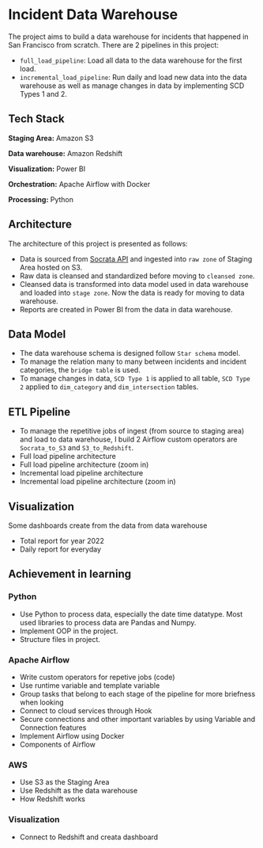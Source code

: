 
# **Incident Data Warehouse**
The project aims to build a data warehouse for incidents that happened in San Francisco from scratch. There are 2 pipelines in this project:
- `full_load_pipeline`: Load all data to the data warehouse for the first load.
- `incremental_load_pipeline`: Run daily and load new data into the data warehouse as well as manage changes in data by implementing SCD Types 1 and 2.


## **Tech Stack**

**Staging Area:** Amazon S3

**Data warehouse:** Amazon Redshift

**Visualization:** Power BI

**Orchestration:** Apache Airflow with Docker

**Processing:** Python


## **Architecture**
The architecture of this project is presented as follows:

- Data is sourced from [Socrata API](https://data.sfgov.org/Public-Safety/Police-Department-Incident-Reports-2018-to-Present/wg3w-h783) and ingested into `raw zone` of Staging Area hosted on S3.
- Raw data is cleansed and standardized before moving to `cleansed zone`.
- Cleansed data is transformed into data model used in data warehouse and loaded into `stage zone`. Now the data is ready for moving to data warehouse.
- Reports are created in Power BI from the data in data warehouse.


## **Data Model**
- The data warehouse schema is designed follow `Star schema` model. 
- To manage the relation many to many between incidents and incident categories, the `bridge table` is used.
- To manage changes in data, `SCD Type 1` is applied to all table, `SCD Type 2` applied to `dim_category` and `dim_intersection` tables.
## **ETL Pipeline**
- To manage the repetitive jobs of ingest (from source to staging area) and load to data warehouse, I build 2 Airflow custom operators are `Socrata_to_S3` and `S3_to_Redshift`.
- Full load pipeline architecture
- Full load pipeline architecture (zoom in)
- Incremental load pipeline architecture
- Incremental load pipeline architecture (zoom in)

## **Visualization**
Some dashboards create from the data from data warehouse
- Total report for year 2022
- Daily report for everyday 
## **Achievement in learning**
### Python
- Use Python to process data, especially the date time datatype. Most used libraries to process data are Pandas and Numpy.
- Implement OOP in the project.
- Structure files in project.
### Apache Airflow
- Write custom operators for repetive jobs (code)
- Use runtime variable and template variable
- Group tasks that belong to each stage of the pipeline for more briefness when looking
- Connect to cloud services through Hook
- Secure connections and other important variables by using Variable and Connection features
- Implement Airflow using Docker
- Components of Airflow
### AWS
- Use S3 as the Staging Area
- Use Redshift as the data warehouse
- How Redshift works
### Visualization
- Connect to Redshift and creata dashboard

